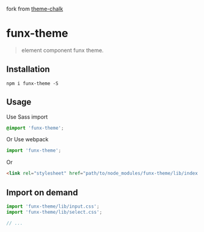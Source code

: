 fork from [theme-chalk](https://github.com/ElementUI/theme-chalk.git)

# funx-theme
> element component funx theme.


## Installation
```shell
npm i funx-theme -S
```

## Usage

Use Sass import
```css
@import 'funx-theme';
```

Or Use webpack
```javascript
import 'funx-theme';
```

Or
```html
<link rel="stylesheet" href="path/to/node_modules/funx-theme/lib/index.css">
```

##  Import on demand
```javascript
import 'funx-theme/lib/input.css';
import 'funx-theme/lib/select.css';

// ...
```
